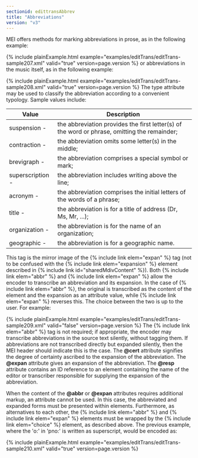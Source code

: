 ```yaml
---
sectionid: edittransAbbrev
title: "Abbreviations"
version: "v3"
---
```


MEI offers methods for marking abbreviations in prose, as in the following example:

{% include plainExample.html example="examples/editTrans/editTrans-sample207.xml" valid="true" version=page.version %}
or abbreviations in the music itself, as in the following example:

{% include plainExample.html example="examples/editTrans/editTrans-sample208.xml" valid="true" version=page.version %}
The type attribute may be used to classify the abbreviation according to a convenient
typology. Sample values include:

<table class="table table-striped">
   <thead>
      <tr>
         <th>Value</th>
         <th>Description</th>
      </tr>
   </thead>
   <tbody>
      <tr>
         <td>suspension - </td>
         <td> the abbreviation provides the first letter(s) of the word or phrase, omitting the
            remainder;
         </td>
      </tr>
      <tr>
         <td>contraction -</td>
         <td> the abbreviation omits some letter(s) in the middle;</td>
      </tr>
      <tr>
         <td>brevigraph - </td>
         <td> the abbreviation comprises a special symbol or mark;</td>
      </tr>
      <tr>
         <td>superscription - </td>
         <td> the abbreviation includes writing above the line;</td>
      </tr>
      <tr>
         <td>acronym - </td>
         <td> the abbreviation comprises the initial letters of the words of a phrase;</td>
      </tr>
      <tr>
         <td>title -</td>
         <td> the abbreviation is for a title of address (Dr, Ms, Mr, ...);</td>
      </tr>
      <tr>
         <td>organization - </td>
         <td> the abbreviation is for the name of an organization;</td>
      </tr>
      <tr>
         <td>geographic - </td>
         <td> the abbreviation is for a geographic name.</td>
      </tr>
   </tbody>
</table>This tag is the mirror image of the {% include link elem="expan" %} tag (not to be confused with
the {% include link elem="expansion" %} element described in {% include link id="sharedMdivContent" %}).
Both {% include link elem="abbr" %} and {% include link elem="expan" %} allow the encoder to
transcribe an abbreviation and its expansion. In the case of {% include link elem="abbr" %}, the
original is transcribed as the content of the element and the expansion as an attribute
value,
while {% include link elem="expan" %} reverses this. The choice between the two is up to the user.
For example:

{% include plainExample.html example="examples/editTrans/editTrans-sample209.xml" valid="false" version=page.version %}
The {% include link elem="abbr" %} tag is not required; if appropriate, the encoder may
transcribe abbreviations in the source text silently, without tagging them. If abbreviations
are not transcribed directly but expanded silently, then the MEI header should indicate
this
is the case. The **@cert** attribute signifies the degree of certainty ascribed to the
expansion of the abbreviation. The **@expan** attribute gives an expansion of the
abbreviation. The **@resp** attribute contains an ID reference to an element containing
the name of the editor or transcriber responsible for supplying the expansion of the
abbreviation.

When the content of the **@abbr** or **@expan** attributes requires additional
markup, an attribute cannot be used. In this case, the abbreviated and expanded forms
must be
presented within elements. Furthermore, as alternatives to each other, the {% include link elem="abbr" %} and {% include link elem="expan" %} elements must be wrapped by the {% include link elem="choice" %} element, as described above. The previous example, where the 'o:' in 'pno:' is
written as superscript, would be encoded as:

{% include plainExample.html example="examples/editTrans/editTrans-sample210.xml" valid="true" version=page.version %}
